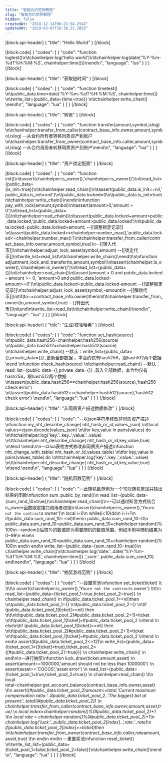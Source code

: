 ```yaml
---
title: "智能合约范例教程"
slug: "智能合约范例教程"
hidden: false
createdAt: "2018-12-14T08:21:54.254Z"
updatedAt: "2019-03-07T10:36:21.205Z"
---
```

[block:api-header]
{
  "title": "Hello World"
}
[/block]

[block:code]
{
  "codes": [
    {
      "code": "function logtest()\n\tchainhelper:log('hello world')\n\tchainhelper:log(date('%Y-%m-%dT%H:%M:%S', chainhelper:time()))\nend\n",
      "language": "lua"
    }
  ]
}
[/block]

[block:api-header]
{
  "title": "获取链时间"
}
[/block]

[block:code]
{
  "codes": [
    {
      "code": "function timetest() \n\tpublic_data.time=date('%Y-%m-%dT%H:%M:%S', chainhelper:time()) \n\twrite_list={public_data={time=true}} \n\tchainhelper:write_chain() \nend\n",
      "language": "lua"
    }
  ]
}
[/block]

[block:api-header]
{
  "title": "转账"
}
[/block]

[block:code]
{
  "codes": [
    {
      "code": "function transfer(amount,symbol,islog) \n\tchainhelper:transfer_from_caller(contract_base_info.owner,amount,symbol,islog) --从合约所有者转移同质资产到账户\n\tchainhelper:transfer_from_owner(contract_base_info.caller,amount,symbol,islog) --从合约调用者转移同质资产到账户\nend\n",
      "language": "lua"
    }
  ]
}
[/block]

[block:api-header]
{
  "title": "资产锁定配置"
}
[/block]

[block:code]
{
  "codes": [
    {
      "code": "function init()\n\tassert(chainhelper:is_owner(),'chainhelper:is_owner()')\n\tread_list={public_data={is_init=true}}\n\tchainhelper:read_chain()\n\tassert(public_data.is_init==nil,'public_data.is_init==nil')\n\tpublic_data.locked=0\n\tpublic_data.is_init=true\n\tchainhelper:write_chain()\nend\n\nfunction pay_with_lock(amount,symbol)\n\tassert(amount>0,'amount > 0')\n\tread_list={public_data={}}\n\tchainhelper:read_chain()\n\tassert(public_data.locked+amount>public_data.locked,'public_data.locked+amount>public_data.locked')\n\tpublic_data.locked=public_data.locked+amount;  --[[调整锁定记录]] \n\tassert(public_data.locked<=chainhelper:number_max(),'public_data.locked<=chainhelper:number_max()')\n\tchainhelper:transfer_from_caller(contract_base_info.owner,amount,symbol,true)\n--[[转入代币]]\n\tchainhelper:adjust_lock_asset(symbol,amount)  --[[锁定代币]]\n\twrite_list=read_list\n\tchainhelper:write_chain()\nend\t\n\nfunction adjustment_lock_and_transfer(to,amount,symbol)\n\tassert(chainhelper:is_owner(),'chainhelper:is_owner()')\n\tread_list={public_data={}}\n\tchainhelper:read_chain()\n\tassert(amount > 0 and public_data.locked – amount >= 0, 'amount>0 and public_data.locked-amount>=0')\n\tpublic_data.locked=public_data.locked-amount  --[[调整锁定记录]]\n\tchainhelper:adjust_lock_asset(symbol,-amount)\t  --[[解锁代币]]\n\tif(to~=contract_base_info.owner)then\n\t\tchainhelper:transfer_from_owner(to,amount,symbol,true)  --[[转出代币]]\n\tend\n\twrite_list=read_list\n\tchainhelper:write_chain()\nend\n",
      "language": "lua"
    }
  ]
}
[/block]

[block:api-header]
{
  "title": "生成/校验哈希"
}
[/block]

[block:code]
{
  "codes": [
    {
      "code": "function set_hash(source) \n\tpublic_data.hash256=chainhelper:hash256(source) \n\tpublic_data.hash512=chainhelper:hash512(source) \n\tchainhelper:write_chain() --默认：write_list={public_data={},private_data={}} ,更新全部数据 ，本合约仅有hash256，跟hash512两个数据 \nend \nfunction check_hash(source) \n\tchainhelper:read_chain() --默认：read_list={public_data={},private_data={}} ,载入全部数据，本合约仅有hash256，跟hash512两个数据 \n\tassert(public_data.hash256==chainhelper:hash256(source),'hash256 check error') \n\tassert(public_data.hash512==chainhelper:hash512(source),'hash512 check error') \nend\n",
      "language": "lua"
    }
  ]
}
[/block]

[block:api-header]
{
  "title": "非同质资产描述数据修改"
}
[/block]

[block:code]
{
  "codes": [
    {
      "code": "--以json字符串修改非同质资产描述\nfunction my_nht_describe_change( nht_hash_or_id,values_json) \n\tlocal values=cjson.decode(values_json) \n\tfor key,value in pairs(values)  do  \n\t\tchainhelper:log('key:'..key..',value:'..value)   \n\t\tchainhelper:nht_describe_change( nht_hash_or_id,key,value,true)  \n\tend  \nend\n\n--以lua表格方式修改非同质资产描述\nfunction nht_change_with_table( nht_hash_or_id,values_table) \n\tfor key,value in pairs(values_table)  do  \n\t\tchainhelper:log('key:'..key..',value:'..value)   \n\t\tchainhelper:nht_describe_change( nht_hash_or_id,key,value,true)  \n\tend  \nend\n",
      "language": "lua"
    }
  ]
}
[/block]

[block:api-header]
{
  "title": "随机函数范例"
}
[/block]

[block:code]
{
  "codes": [
    {
      "code": "--此随机数范例为一个10次随机累加并输出结果的函数\nfunction sum_public_by_rand()\n    read_list={public_data={sum_rand_10=true}}\nchainhelper:read_chain()\n--可以通过断言方式结合is_owner函数限定接口调用者权限\n\tassert(chainhelper:is_owner(),'You`re not the contract`s owner')\n    local i=0\n    while(i<10)do\n        i=i+1\n        if(public_data.sum_rand_10==nil)then\n            public_data.sum_rand_10=0\n            public_data.sum_rand_10=public_data.sum_rand_10+chainhelper:random()%100\n--random()后取%的数值即为需要随机的数值范围，例如本例中随机结果为0~99\n        else\n            public_data.sum_rand_10=public_data.sum_rand_10+chainhelper:random()%100\n        end\n    end\n    write_list={public_data={sum_rand_10=true}}\n    chainhelper:write_chain()\n\tchainhelper:log('date:'..date('%Y-%m-%dT%H:%M:%S', chainhelper:time())..',sum:'..public_data.sum_rand_10) end\nend\n",
      "language": "lua"
    }
  ]
}
[/block]

[block:api-header]
{
  "title": "抽奖游戏范例"
}
[/block]

[block:code]
{
  "codes": [
    {
      "code": "--设置奖池\nfunction set_ticket(ticket)  \t  \t\t\n  assert(chainhelper:is_owner(),'You`re not the contract`s owner')    \t\t\n  read_list={public_data={ticket_pool_1=true,ticket_pool_2=true}}  \n  chainhelper:read_chain()  \n  if(public_data.ticket_pool_1==nil)then  \n\tpublic_data.ticket_pool_1={}  \n\tpublic_data.ticket_pool_2={}  \n\tif (public_data.ticket_pool_1[ticket]==nil) then    \t\t\n\t\tpublic_data.ticket_pool_2[#public_data.ticket_pool_2+1]=ticket  \n\t\tpublic_data.ticket_pool_1[ticket]=#public_data.ticket_pool_2  \n\tend     \n  else\n\tif (public_data.ticket_pool_1[ticket]==nil) then  \n\t\tpublic_data.ticket_pool_2[#public_data.ticket_pool_2+1]=ticket  \n\t\tpublic_data.ticket_pool_1[ticket]=#public_data.ticket_pool_2  \n\tend     \n  end\n  assert(#public_data.ticket_pool_2<=12)\n  write_list={public_data={ticket_pool_1={[ticket]=true},ticket_pool_2={[#public_data.ticket_pool_2]=true}}}  \n  chainhelper:write_chain()  \n  end\n\n--进行抽奖\nfunction luck_draw(ticket,amount,asset)  \n  assert(amount>=1000000,'amount should not be less than 1000000')  \n  assert(asset=='COCOS','asset error')  \n  read_list={public_data={ticket_pool_1=true,ticket_pool_2=true}}  \n  chainhelper:read_chain()  \t\n  local total=chainhelper:get_account_balance(contract_base_info.owner,asset)  \t\n  assert((#public_data.ticket_pool_2)*amount<=total,'Current maximum compensation ratio:'..#public_data.ticket_pool_2..'The biggest bet at present:'..total/(#public_data.ticket_pool_2))  \n  chainhelper:transfer_from_caller(contract_base_info.owner,amount,asset,true)  \n  local index=chainhelper:random()%(#public_data.ticket_pool_2)+1  \t\n  local rate = chainhelper:random()%(#public_data.ticket_pool_2)+1\n  chainhelper:log('luck:'..public_data.ticket_pool_2[index]..',rate:'..rate)\n  if(public_data.ticket_pool_2[index]==ticket)then  \n\tchainhelper:transfer_from_owner(contract_base_info.caller,rate*amount,asset,true)  \t\n  end\n end\n --重置奖池\nfunction reset_ticket() \n\twrite_list_list={public_data={ticket_pool_1=false,ticket_pool_2=false}}\n\tchainhelper:write_chain()\nend\n",
      "language": "lua"
    }
  ]
}
[/block]